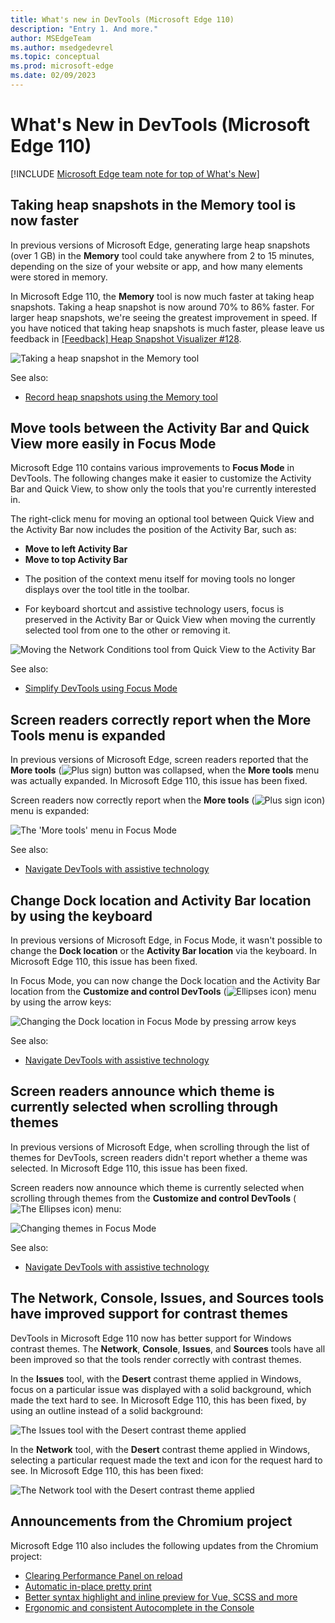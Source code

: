```yaml
---
title: What's new in DevTools (Microsoft Edge 110)
description: "Entry 1. And more."
author: MSEdgeTeam
ms.author: msedgedevrel
ms.topic: conceptual
ms.prod: microsoft-edge
ms.date: 02/09/2023
---
```

# What's New in DevTools (Microsoft Edge 110)

[!INCLUDE [Microsoft Edge team note for top of What's New](../../includes/edge-whats-new-note.md)]


<!-- ====================================================================== -->
## Taking heap snapshots in the Memory tool is now faster

<!-- Subtitle: When taking a heap snapshot greater than 1 GB in size, the time spent generating the snapshot in the Memory tool is at least 70% faster. -->

In previous versions of Microsoft Edge, generating large heap snapshots (over 1 GB) in the **Memory** tool could take anywhere from 2 to 15 minutes, depending on the size of your website or app, and how many elements were stored in memory.

In Microsoft Edge 110, the **Memory** tool is now much faster at taking heap snapshots.  Taking a heap snapshot is now around 70% to 86% faster.  For larger heap snapshots, we're seeing the greatest improvement in speed.  If you have noticed that taking heap snapshots is much faster, please leave us feedback in [[Feedback] Heap Snapshot Visualizer #128](https://github.com/MicrosoftEdge/DevTools/issues/128).<!-- todo: change to the real link text and URL -->

![Taking a heap snapshot in the Memory tool](./devtools-110-images/faster-heap-snapshot.png)

See also:
* [Record heap snapshots using the Memory tool](../../../memory-problems/heap-snapshots.md#take-a-snapshot)


<!-- ====================================================================== -->
## Move tools between the Activity Bar and Quick View more easily in Focus Mode

<!-- Subtitle: Customize both the Activity Bar and Quick View in Focus Mode to see only the tools you care about. -->

Microsoft Edge 110 contains various improvements to **Focus Mode** in DevTools.  The following changes make it easier to customize the Activity Bar and Quick View, to show only the tools that you're currently interested in.

The right-click menu for moving an optional tool between Quick View and the Activity Bar now includes the position of the Activity Bar, such as:
* **Move to left Activity Bar**
* **Move to top Activity Bar**
<!-- todo: screenshot -->

* The position of the context menu itself for moving tools no longer displays over the tool title in the toolbar.
<!-- todo: screenshot -->

* For keyboard shortcut and assistive technology users, focus is preserved in the Activity Bar or Quick View when moving the currently selected tool from one to the other or removing it.
<!-- todo: screenshot -->

![Moving the Network Conditions tool from Quick View to the Activity Bar](./devtools-110-images/focus-mode-moving-tools-context-menu.png)

See also:
* [Simplify DevTools using Focus Mode](../../../experimental-features/focus-mode.md)


<!-- ====================================================================== -->
## Screen readers correctly report when the More Tools menu is expanded

<!-- Subtitle: Screen readers correctly report when the More Tools menu is expanded. -->

In previous versions of Microsoft Edge, screen readers reported that the **More tools** (![Plus sign](./devtools-110-images/more-tools-focus-mode-icon.png)) button was collapsed, when the **More tools** menu was actually expanded.  In Microsoft Edge 110, this issue has been fixed.

Screen readers now correctly report when the **More tools** (![Plus sign icon](./devtools-110-images/more-tools-focus-mode-icon.png)) menu is expanded:

![The 'More tools' menu in Focus Mode](./devtools-110-images/a11y-focus-mode-more-tools.png)

See also:
* [Navigate DevTools with assistive technology](../../../accessibility/navigation.md)


<!-- ====================================================================== -->
## Change Dock location and Activity Bar location by using the keyboard

<!-- Subtitle: Change Dock location and Activity Bar location by using the keyboard. -->

In previous versions of Microsoft Edge, in Focus Mode, it wasn't possible to change the **Dock location** or the **Activity Bar location** via the keyboard.  In Microsoft Edge 110, this issue has been fixed.

In Focus Mode, you can now change the Dock location and the Activity Bar location from the **Customize and control DevTools** (![Ellipses icon](./devtools-110-images/customize-devtools-focus-mode-icon.png)) menu by using the arrow keys:

![Changing the Dock location in Focus Mode by pressing arrow keys](./devtools-110-images/a11y-focus-mode-dock-location.png)

See also:
* [Navigate DevTools with assistive technology](../../../accessibility/navigation.md)


<!-- ====================================================================== -->
## Screen readers announce which theme is currently selected when scrolling through themes

<!-- Subtitle: Screen readers now announce which theme is currently selected when scrolling through themes. -->

In previous versions of Microsoft Edge, when scrolling through the list of themes for DevTools, screen readers didn't report whether a theme was selected.  In Microsoft Edge 110, this issue has been fixed.

Screen readers now announce which theme is currently selected when scrolling through themes from the **Customize and control DevTools** (![The Ellipses icon](./devtools-110-images/customize-devtools-focus-mode-icon.png)) menu:

![Changing themes in Focus Mode](./devtools-110-images/a11y-focus-mode-themes-menu.png)

See also:
* [Navigate DevTools with assistive technology](../../../accessibility/navigation.md)


<!-- ====================================================================== -->
## The Network, Console, Issues, and Sources tools have improved support for contrast themes

<!-- Subtitle: When a Windows contrast theme is applied, using DevTools is now easier. -->

DevTools in Microsoft Edge 110 now has better support for Windows contrast themes.  The **Network**, **Console**, **Issues**, and **Sources** tools have all been improved so that the tools render correctly with contrast themes.

In the **Issues** tool, with the **Desert** contrast theme applied in Windows, focus on a particular issue was displayed with a solid background, which made the text hard to see.  In Microsoft Edge 110, this has been fixed, by using an outline instead of a solid background:

![The Issues tool with the Desert contrast theme applied](./devtools-110-images/hc-mode-issues-tool.png)

In the **Network** tool, with the **Desert** contrast theme applied in Windows, selecting a particular request made the text and icon for the request hard to see.  In Microsoft Edge 110, this has been fixed:

![The Network tool with the Desert contrast theme applied](./devtools-110-images/hc-mode-network-tool.png)


<!-- ====================================================================== -->
## Announcements from the Chromium project

Microsoft Edge 110 also includes the following updates from the Chromium project:

* [Clearing Performance Panel on reload](https://developer.chrome.com/blog/new-in-devtools-110/#perf)
* [Automatic in-place pretty print](https://developer.chrome.com/blog/new-in-devtools-110/#pretty-print)
* [Better syntax highlight and inline preview for Vue, SCSS and more](https://developer.chrome.com/blog/new-in-devtools-110/#syntax)
* [Ergonomic and consistent Autocomplete in the Console](https://developer.chrome.com/blog/new-in-devtools-110/#console)


<!-- ====================================================================== -->
<!-- uncomment if content is copied from developer.chrome.com to this page -->

<!-- > [!NOTE]
> Portions of this page are modifications based on work created and [shared by Google](https://developers.google.com/terms/site-policies) and used according to terms described in the [Creative Commons Attribution 4.0 International License](https://creativecommons.org/licenses/by/4.0).
> The original page for announcements from the Chromium project is [What's New in DevTools (Chrome 110)](https://developer.chrome.com/blog/new-in-devtools-110) and is authored by [Jecelyn Yeen](https://developers.google.com/web/resources/contributors#jecelynyeen) (Developer advocate working on Chrome DevTools at Google). -->


<!-- ====================================================================== -->
<!-- uncomment if content is copied from developer.chrome.com to this page -->

<!-- [![Creative Commons License](../../../../media/cc-logo/88x31.png)](https://creativecommons.org/licenses/by/4.0)
This work is licensed under a [Creative Commons Attribution 4.0 International License](https://creativecommons.org/licenses/by/4.0). -->
